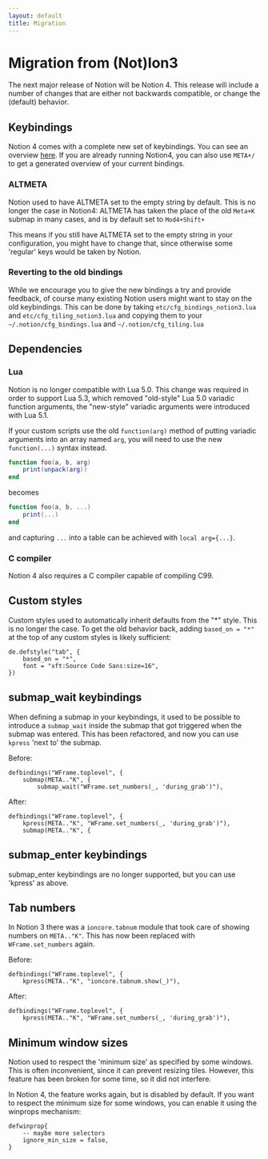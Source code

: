 ```yaml
---
layout: default
title: Migration
---
```


# Migration from (Not)Ion3

The next major release of Notion will be Notion 4. This release will include a
number of changes that are either not backwards compatible, or change the
(default) behavior.

## Keybindings

Notion 4 comes with a complete new set of keybindings. You can see an overview
[here](notion4keys.html). If you are already running Notion4, you can also use
`META+/` to get a generated overview of your current bindings.

### ALTMETA

Notion used to have ALTMETA set to the empty string by default. This is no
longer the case in Notion4: ALTMETA has taken the place of the old `Meta+K`
submap in many cases, and is by default set to `Mod4+Shift+`

This means if you still have ALTMETA set to the empty string in your
configuration, you might have to change that, since otherwise some 'regular'
keys would be taken by Notion.

### Reverting to the old bindings

While we encourage you to give the new bindings a try and provide feedback,
of course many existing Notion users might want to stay on the old keybindings.
This can be done by taking `etc/cfg_bindings_notion3.lua` and
`etc/cfg_tiling_notion3.lua` and copying them to your
`~/.notion/cfg_bindings.lua` and `~/.notion/cfg_tiling.lua`

## Dependencies

### Lua

Notion is no longer compatible with Lua 5.0. This change was required in order to
support Lua 5.3, which removed "old-style" Lua 5.0 variadic function arguments,
the "new-style" variadic arguments were introduced with Lua 5.1.

If your custom scripts use the old `function(arg)` method of putting variadic
arguments into an array named `arg`, you will need to use the new `function(...)`
syntax instead.

```lua
function foo(a, b, arg)
    print(unpack(arg))
end
```
becomes
```lua
function foo(a, b, ...)
    print(...)
end
```
and capturing `...` into a table can be achieved with `local arg={...}`.

### C compiler

Notion 4 also requires a C compiler capable of compiling C99.

## Custom styles

Custom styles used to automatically inherit defaults from the "*" style. This
is no longer the case. To get the old behavior back, adding `based_on = "*"`
at the top of any custom styles is likely sufficient:

```
de.defstyle("tab", {
    based_on = "*",
    font = "xft:Source Code Sans:size=16",
})
```

## submap_wait keybindings

When defining a submap in your keybindings, it used to be possible to introduce
a `submap_wait` inside the submap that got triggered when the submap was
entered. This has been refactored, and now you can use `kpress` 'next to' the
submap.

Before:

```
defbindings("WFrame.toplevel", {
    submap(META.."K", {
        submap_wait("WFrame.set_numbers(_, 'during_grab')"),
```

After:

```
defbindings("WFrame.toplevel", {
    kpress(META.."K", "WFrame.set_numbers(_, 'during_grab')"),
    submap(META.."K", {
```

## submap_enter keybindings

submap_enter keybindings are no longer supported, but you can use 'kpress' as above.

## Tab numbers

In Notion 3 there was a `ioncore.tabnum` module that took care of showing
numbers on `META.."K"`. This has now been replaced with `WFrame.set_numbers`
again.

Before:

```
defbindings("WFrame.toplevel", {
    kpress(META.."K", "ioncore.tabnum.show(_)"),
```

After:

```
defbindings("WFrame.toplevel", {
    kpress(META.."K", "WFrame.set_numbers(_, 'during_grab')"),
```

## Minimum window sizes

Notion used to respect the 'minimum size' as specified by some windows. This
is often inconvenient, since it can prevent resizing tiles. However, this
feature has been broken for some time, so it did not interfere.

In Notion 4, the feature works again, but is disabled by default. If you want
to respect the minimum size for some windows, you can enable it using the
winprops mechanism:

```
defwinprop{
    -- maybe more selectors
    ignore_min_size = false,
}
```
